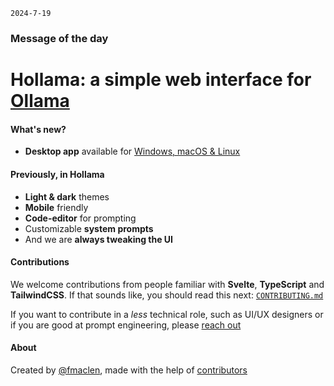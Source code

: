 `2024-7-19`

### Message of the day

# Hollama: a simple web interface for [Ollama](https://github.com/jmorganca/ollama)

#### What's new?

- **Desktop app** available for [Windows, macOS & Linux](https://github.com/fmaclen/hollama/releases)

#### Previously, in Hollama

- **Light & dark** themes
- **Mobile** friendly
- **Code-editor** for prompting
- Customizable **system prompts**
- And we are **always tweaking the UI**

#### Contributions

We welcome contributions from people familiar with **Svelte**, **TypeScript** and **TailwindCSS**.
If that sounds like, you should read this next: [`CONTRIBUTING.md`](https://github.com/fmaclen/hollama/blob/main/CONTRIBUTING.md)

If you want to contribute in a _less_ technical role, such as UI/UX designers or if you are good at prompt engineering, please [reach out](mailto:hello@fernando.is)

#### About

Created by [@fmaclen](https://fernando.is), made with the help of [contributors](https://github.com/fmaclen/hollama/graphs/contributors)
